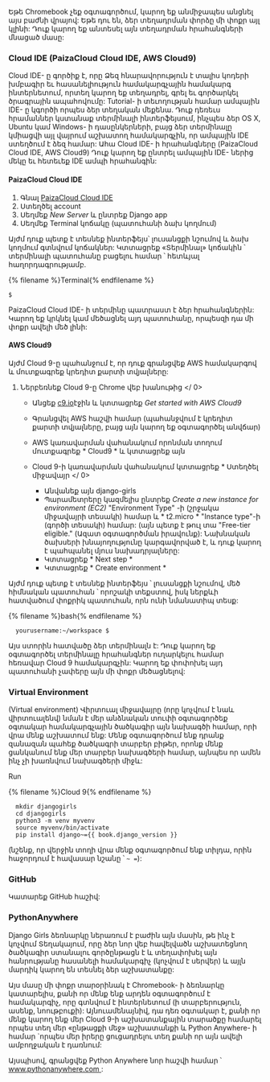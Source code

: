 Եթե ​​Chromebook չեք օգտագործում, կարող եք անմիջապես անցնել այս բաժնի վրայով: Եթե ​​դու են, ձեր տեղադրման փորձը մի փոքր այլ կլինի: Դուք կարող եք անտեսել այն տեղադրման հրահանգների մնացած մասը:

### Cloud IDE (PaizaCloud Cloud IDE, AWS Cloud9)

Cloud IDE- ը գործիք է, որը Ձեզ հնարավորություն է տալիս կոդերի խմբագիր եւ հասանելիություն համակարգչային համակարգ ինտերնետում, որտեղ կարող եք տեղադրել, գրել եւ գործարկել ծրագրային ապահովումը: Tutorial- ի տեւողության համար ամպային IDE- ը կգործի որպես ձեր տեղական մեքենա. Դուք դեռեւս հրամաններ կստանաք տերմինալի ինտերֆեյսում, ինչպես ձեր OS X, Ubuntu կամ Windows- ի դասընկերների, բայց ձեր տերմինալը կմիացվի այլ վայրում աշխատող համակարգչին, որ ամպային IDE ստեղծում է ձեզ համար: Ահա Cloud IDE- ի հրահանգները (PaizaCloud Cloud IDE, AWS Cloud9) Դուք կարող եք ընտրել ամպային IDE- ներից մեկը եւ հետեւեք IDE ամպի հրահանգին:

#### PaizaCloud Cloud IDE 

1. Գնալ [PaizaCloud Cloud IDE](https://paiza.cloud/)
2. Ստեղծել account
3. Սեղմեք *New Server* և ընտրեք Django app
4. Սեղմեք Terminal կոճակը (պատուհանի ձախ կողմում)

Այժմ դուք պետք է տեսնեք ինտերֆեյս՝ լուսանցքի նշումով և ձախ կողմում գտնվում կոճակներ: Կտտացրեք «Տերմինալ» կոճակին ՝ տերմինալի պատուհանը բացելու համար ՝ հետևյալ հաղորդագրությամբ.

{% filename %}Terminal{% endfilename %}

    $
    

PaizaCloud Cloud IDE- ի տերմինը պատրաստ է ձեր հրահանգներին: Կարող եք կրկնել կամ մեծացնել այդ պատուհանը, որպեսզի դա մի փոքր ավելի մեծ լինի:

#### AWS Cloud9 

Այժմ Cloud 9-ը պահանջում է, որ դուք գրանցվեք AWS համակարգով և մուտքագրեք կրեդիտ քարտի տվյալները:

1. Ներբեռնեք Cloud 9-ը  Chrome վեբ խանութից </ 0></li> 
    
    - Անցեք [c9.io](https://c9.io)էջին և կտտացրեք *Get started with AWS Cloud9*
    - Գրանցվել AWS հաշվի համար (պահանջվում է կրեդիտ քարտի տվյալները, բայց այն կարող եք օգտագործել անվճար)
    - AWS կառավարման վահանակում որոնման տողում մուտքագրեք * Cloud9 * և կտտացրեք այն
    - Cloud 9-ի կառավարման վահանակում կտտացրեք * Ստեղծել միջավայր </ 0></li> 
        
        - Անվանեք այն django-girls
        - Պարամետրերը կազմելիս ընտրեք *Create a new instance for environment (EC2)* "Environment Type" -ի (շրջակա միջավայրի տեսակի) համար և * t2.micro * "Instance type"-ի (գործի տեսակի) համար: (այն պետք է թուլ տա "Free-tier eligible." (Ազատ օգտագործման իրավունք): Նախնական ծախսերի խնայողությունը կարգավորված է, և դուք կարող է պահպանել մյուս նախադրյալները:
        - Կտտացրեք * Next step *
        - Կտտացրեք * Create environment *</ol> 
        
        Այժմ դուք պետք է տեսնեք ինտերֆեյս ՝ լուսանցքի նշումով, մեծ հիմնական պատուհան ՝ որոշակի տեքստով, իսկ ներքևի հատվածում փոքրիկ պատուհան, որն ունի նմանատիպ տեսք:
        
        {% filename %}bash{% endfilename %}
        
            yourusername:~/workspace $
            
            
        
        Այս ստորին հատվածը ձեր տերմինալն է: Դուք կարող եք օգտագործել տերմինալը հրահանգներ ուղարկելու համար հեռավար Cloud 9 համակարգչին: Կարող եք փոփոխել այդ պատուհանի չափերը այն մի փոքր մեծացնելով:
        
        ### Virtual Environment
        
        (Virtual environment) Վիրտուալ միջավայրը (որը կոչվում է նաև վիրտուալենվ) նման է մեր անձնական տուփի օգտագործեք օգտակար համակարգչային ծածկագիր այն նախագծի համար, որի վրա մենք աշխատում ենք: Մենք օգտագործում ենք դրանք զանազան պահեք ծածկագրի տարբեր բիթեր, որոնք մենք ցանկանում ենք մեր տարբեր նախագծերի համար, այնպես որ ամեն ինչ չի խառնվում նախագծերի միջև:
        
        Run
        
        {% filename %}Cloud 9{% endfilename %}
        
            mkdir djangogirls
            cd djangogirls
            python3 -m venv myvenv
            source myvenv/bin/activate
            pip install django~={{ book.django_version }}
            
        
        (նշենք, որ վերջին տողի վրա մենք օգտագործում ենք տիլդա, որին հաջորդում է հավասար նշանը ՝ ` ~ = `):
        
        ### GitHub
        
        Կատարեք GitHub հաշիվ:
        
        ### PythonAnywhere 
        
        Django Girls ձեռնարկը ներառում է բաժին այն մասին, թե ինչ է կոչվում Տեղակայում, որը ձեր նոր վեբ հավելվածն աշխատեցնող ծածկագիր ստանալու գործընթացն է և տեղափոխել այն հանրությանը հասանելի համակարգիչ (կոչվում է սերվեր) և այլն մարդիկ կարող են տեսնել ձեր աշխատանքը:
        
        Այս մասը մի փոքր տարօրինակ է Chromebook- ի ձեռնարկը կատարելիս, քանի որ մենք ենք արդեն օգտագործում է համակարգիչ, որը գտնվում է ինտերնետում (ի տարբերություն, ասենք, նոութբուքի): Այնուամենայնիվ, դա դեռ օգտակար է, քանի որ մենք կարող ենք մեր Cloud 9-ի աշխատանքային տարածքը համարել որպես տեղ մեր «ընթացքի մեջ» աշխատանքի և Python Anywhere- ի համար `որպես մեր իրերը ցուցադրելու տեղ քանի որ այն ավելի ամբողջական է դառնում:
        
        Այսպիսով, գրանցվեք Python Anywhere նոր հաշվի համար ՝ [ www.pythonanywhere.com ](https://www.pythonanywhere.com):